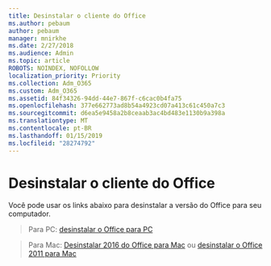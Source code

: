```yaml
---
title: Desinstalar o cliente do Office
ms.author: pebaum
author: pebaum
manager: mnirkhe
ms.date: 2/27/2018
ms.audience: Admin
ms.topic: article
ROBOTS: NOINDEX, NOFOLLOW
localization_priority: Priority
ms.collection: Adm_O365
ms.custom: Adm_O365
ms.assetid: 84f34326-94dd-44e7-867f-c6cac0b4fa75
ms.openlocfilehash: 377e662773ad8b54a4923cd07a413c61c450a7c3
ms.sourcegitcommit: d6ea5e9458a2b8ceaab3ac4bd483e1130b9a398a
ms.translationtype: MT
ms.contentlocale: pt-BR
ms.lasthandoff: 01/15/2019
ms.locfileid: "28274792"
---
```

# <a name="uninstall-office-client"></a>Desinstalar o cliente do Office

Você pode usar os links abaixo para desinstalar a versão do Office para seu computador.
  
> Para PC: [desinstalar o Office para PC](https://support.office.com/article/https://support.office.com/en-us/article/Uninstall-Office-from-a-PC-9dd49b83-264a-477a-8fcc-2fdf5dbf61d8.aspx)
    
> Para Mac: [Desinstalar 2016 do Office para Mac](https://support.office.com/article/https://support.office.com/en-us/article/Uninstall-Office-2016-for-Mac-eefa1199-5b58-43af-8a3d-b73dc1a8cae3.aspx) ou [desinstalar o Office 2011 para Mac](https://support.office.com/article/https://support.office.com/en-us/article/Uninstall-Office-2011-for-Mac-4bfcd230-0ea1-4656-bf30-dbfa44d358fa.aspx)
    

